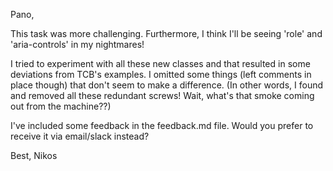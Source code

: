 Pano,

This task was more challenging. Furthermore, I think I'll be seeing 'role' and 'aria-controls' in my nightmares!

I tried to experiment with all these new classes and that resulted in some deviations from TCB's examples. I omitted some things (left comments in place though) that don't seem to make a difference.
(In other words, I found and removed all these redundant screws! Wait, what's that smoke coming out from the machine??)

I've included some feedback in the feedback.md file. Would you prefer to receive it via email/slack instead?

Best,
Nikos
